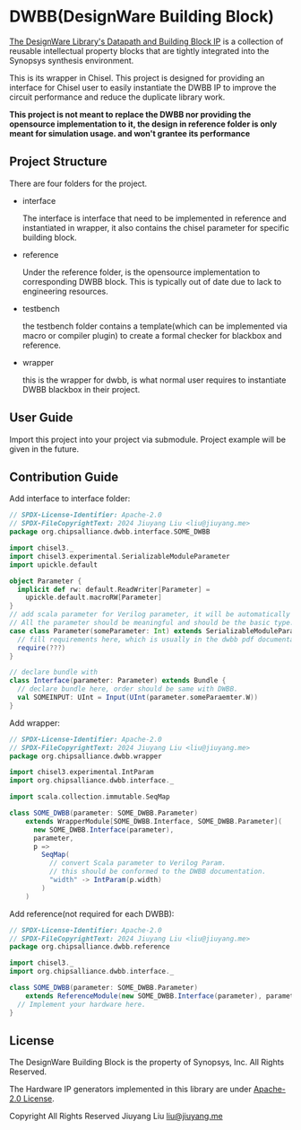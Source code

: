 # DWBB(DesignWare Building Block)

[The DesignWare Library's Datapath and Building Block IP](https://www.synopsys.com/dw/buildingblock.php) is a collection of reusable intellectual property blocks that are tightly integrated into the Synopsys synthesis environment. 

This is its wrapper in Chisel. This project is designed for providing an interface for Chisel user to easily instantiate the DWBB IP to improve the circuit performance and reduce the duplicate library work.

**This project is not meant to replace the DWBB nor providing the opensource implementation to it, the design in reference folder is only meant for simulation usage. and won't grantee its performance**

## Project Structure
There are four folders for the project.
- interface

  The interface is interface that need to be implemented in reference and instantiated in wrapper, it also contains the chisel parameter for specific building block.

- reference

  Under the reference folder, is the opensource implementation to corresponding DWBB block. This is typically out of date due to lack to engineering resources.

- testbench
  
  the testbench folder contains a template(which can be implemented via macro or compiler plugin) to create a formal checker for blackbox and reference.

- wrapper
  
  this is the wrapper for dwbb, is what normal user requires to instantiate DWBB blackbox in their project.

## User Guide
Import this project into your project via submodule. Project example will be given in the future.

## Contribution Guide
Add interface to interface folder:
```scala
// SPDX-License-Identifier: Apache-2.0
// SPDX-FileCopyrightText: 2024 Jiuyang Liu <liu@jiuyang.me>
package org.chipsalliance.dwbb.interface.SOME_DWBB

import chisel3._
import chisel3.experimental.SerializableModuleParameter
import upickle.default

object Parameter {
  implicit def rw: default.ReadWriter[Parameter] =
    upickle.default.macroRW[Parameter]
}
// add scala parameter for Verilog parameter, it will be automatically serialized to json via upickle.
// All the parameter should be meaningful and should be the basic type.
case class Parameter(someParameter: Int) extends SerializableModuleParameter {
  // fill requirements here, which is usually in the dwbb pdf documentation.
  require(???)
}

// declare bundle with 
class Interface(parameter: Parameter) extends Bundle {
  // declare bundle here, order should be same with DWBB.
  val SOMEINPUT: UInt = Input(UInt(parameter.someParaemter.W))
}
```
Add wrapper:
```scala
// SPDX-License-Identifier: Apache-2.0
// SPDX-FileCopyrightText: 2024 Jiuyang Liu <liu@jiuyang.me>
package org.chipsalliance.dwbb.wrapper

import chisel3.experimental.IntParam
import org.chipsalliance.dwbb.interface._

import scala.collection.immutable.SeqMap

class SOME_DWBB(parameter: SOME_DWBB.Parameter)
    extends WrapperModule[SOME_DWBB.Interface, SOME_DWBB.Parameter](
      new SOME_DWBB.Interface(parameter),
      parameter,
      p =>
        SeqMap(
          // convert Scala parameter to Verilog Param.
          // this should be conformed to the DWBB documentation.
          "width" -> IntParam(p.width)
        )
    )
```
Add reference(not required for each DWBB):
```scala
// SPDX-License-Identifier: Apache-2.0
// SPDX-FileCopyrightText: 2024 Jiuyang Liu <liu@jiuyang.me>
package org.chipsalliance.dwbb.reference

import chisel3._
import org.chipsalliance.dwbb.interface._

class SOME_DWBB(parameter: SOME_DWBB.Parameter)
    extends ReferenceModule(new SOME_DWBB.Interface(parameter), parameter) {
  // Implement your hardware here.
}
```


## License

The DesignWare Building Block is the property of Synopsys, Inc. All Rights Reserved.

The Hardware IP generators implemented in this library are under [Apache-2.0 License](https://opensource.org/licenses/Apache-2.0).

Copyright All Rights Reserved Jiuyang Liu <liu@jiuyang.me>